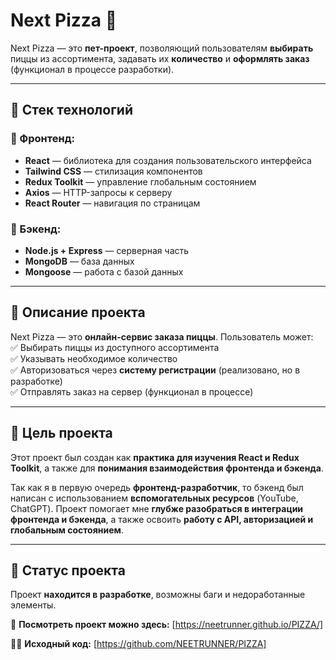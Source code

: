 # **Next Pizza 🍕**  

Next Pizza — это **пет-проект**, позволяющий пользователям **выбирать** пиццы из ассортимента, задавать их **количество** и **оформлять заказ** (функционал в процессе разработки).  

---

## **🚀 Стек технологий**  

### **📌 Фронтенд:**  
- **React** — библиотека для создания пользовательского интерфейса  
- **Tailwind CSS** — стилизация компонентов  
- **Redux Toolkit** — управление глобальным состоянием  
- **Axios** — HTTP-запросы к серверу  
- **React Router** — навигация по страницам  

### **📌 Бэкенд:**  
- **Node.js + Express** — серверная часть  
- **MongoDB** — база данных  
- **Mongoose** — работа с базой данных  

---

## **🔹 Описание проекта**  

Next Pizza — это **онлайн-сервис заказа пиццы**. Пользователь может:  
✅ Выбирать пиццы из доступного ассортимента  
✅ Указывать необходимое количество  
✅ Авторизоваться через **систему регистрации** (реализовано, но в разработке)  
✅ Отправлять заказ на сервер (функционал в процессе)  

---

## **🎯 Цель проекта**  

Этот проект был создан как **практика для изучения React и Redux Toolkit**, а также для **понимания взаимодействия фронтенда и бэкенда**.  

Так как я в первую очередь **фронтенд-разработчик**, то бэкенд был написан с использованием **вспомогательных ресурсов** (YouTube, ChatGPT). Проект помогает мне **глубже разобраться в интеграции фронтенда и бэкенда**, а также освоить **работу с API, авторизацией и глобальным состоянием**.  

---

## **📌 Статус проекта**  
Проект **находится в разработке**, возможны баги и недоработанные элементы.  

🔗 **Посмотреть проект можно здесь:** [https://neetrunner.github.io/PIZZA/]  

👨‍💻 **Исходный код:** [https://github.com/NEETRUNNER/PIZZA]  
